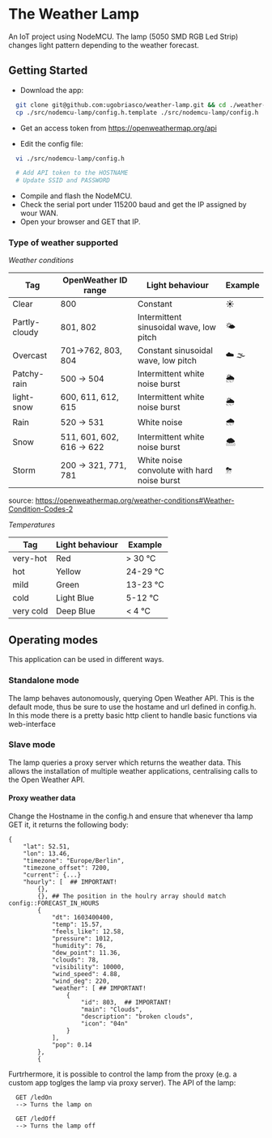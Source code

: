 # The Weather Lamp
An IoT project using NodeMCU. The lamp (5050 SMD RGB Led Strip) changes light pattern depending to the weather forecast.


## Getting Started

- Download the app:

```bash
  git clone git@github.com:ugobriasco/weather-lamp.git && cd ./weather-lamp
  cp ./src/nodemcu-lamp/config.h.template ./src/nodemcu-lamp/config.h
```
- Get an access token from https://openweathermap.org/api

- Edit the config file:

```bash
  vi ./src/nodemcu-lamp/config.h

  # Add API token to the HOSTNAME
  # Update SSID and PASSWORD
```

- Compile and flash the NodeMCU.
- Check the serial port under 115200 baud and get the IP assigned by wour WAN.
- Open your browser and GET that IP.


### Type of weather supported
*Weather conditions*

| Tag           | OpenWeather ID range      | Light behaviour                             | Example |
| ------------- | ------------------------- | ------------------------------------------- | ------- |
| Clear         | 800                       | Constant                                    | ☀️       |
| Partly-cloudy | 801, 802                  | Intermittent sinusoidal wave, low pitch     | 🌤       |
| Overcast      | 701->762, 803, 804        | Constant sinusoidal wave, low pitch         | ☁️️ 🌫     |
| Patchy-rain   | 500 -> 504                | Intermittent white noise burst              | 🌦       |
| light-snow    | 600, 611, 612, 615        | Intermittent white noise burst              | 🌦       |
| Rain          | 520 -> 531                | White noise                                 | 🌧       |
| Snow          | 511, 601, 602, 616 -> 622 | Intermittent white noise burst              | 🌨       |
| Storm         | 200 -> 321, 771, 781      | White noise convolute with hard noise burst | ⛈       |

source: https://openweathermap.org/weather-conditions#Weather-Condition-Codes-2

*Temperatures*

| Tag       | Light behaviour | Example    |
| --------- | --------------- | --------- |
| very-hot  | Red             | > 30 °C   |
| hot       | Yellow          | 24-29 °C |
| mild      | Green           | 13-23 °C |
| cold      | Light Blue      | 5-12 °C |
| very cold | Deep Blue       | < 4 °C |


## Operating modes
This application can be used in different ways.

### Standalone mode
The lamp behaves autonomously, querying Open Weather API. This is the default mode, thus be sure to use the hostame and url defined in config.h.
In this mode there is a pretty basic http client to handle basic functions via web-interface

### Slave mode
The lamp queries a proxy server which returns the weather data. This allows the installation of multiple weather applications, centralising calls to the Open Weather API.

#### Proxy weather data
Change the Hostname in the config.h and ensure that whenever tha lamp GET it, it returns the following body:

```
{
    "lat": 52.51,
    "lon": 13.46,
    "timezone": "Europe/Berlin",
    "timezone_offset": 7200,
    "current": {...}
    "hourly": [  ## IMPORTANT!
        {},
        {}, ## The position in the houlry array should match config::FORECAST_IN_HOURS
        {
            "dt": 1603400400,
            "temp": 15.57,
            "feels_like": 12.58,
            "pressure": 1012,
            "humidity": 76,
            "dew_point": 11.36,
            "clouds": 78,
            "visibility": 10000,
            "wind_speed": 4.88,
            "wind_deg": 220,
            "weather": [ ## IMPORTANT!
                {
                    "id": 803,  ## IMPORTANT!
                    "main": "Clouds",
                    "description": "broken clouds",
                    "icon": "04n"
                }
            ],
            "pop": 0.14
        },
        {

```

Furtrhermore, it is possible to control the lamp from the proxy (e.g. a custom app toglges the lamp via proxy server). The API of the lamp:

```
  GET /ledOn
  --> Turns the lamp on

  GET /ledOff
  --> Turns the lamp off

```
